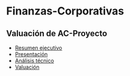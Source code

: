 # Finanzas-Corporativas

## Valuación de AC-Proyecto

* [Resumen ejecutivo](https://github.com/CecyDuarte/Finanzas-Corporativas/blob/main/Documento%20escrito.pdf)
* [Presentación](https://github.com/CecyDuarte/Finanzas-Corporativas/blob/main/AC.MX-Informaci%C3%B3n%20financiera.pdf)
* [Análisis técnico](https://github.com/CecyDuarte/Finanzas-Corporativas/blob/main/An%C3%A1lisis%20t%C3%A9cnico-An%C3%A1lisis%20de%20Escenarios.r)
* [Valuación](https://github.com/CecyDuarte/Finanzas-Corporativas/blob/main/Valuaci%C3%B3n%20de%20la%20empresa.R)
